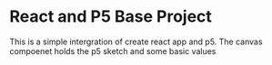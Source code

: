 # React and P5 Base Project

This is a simple intergration of create react app and p5. 
The canvas compoenet holds the p5 sketch and some basic values
